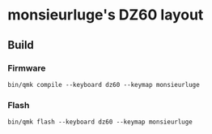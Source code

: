 # monsieurluge's DZ60 layout

## Build

### Firmware

`bin/qmk compile --keyboard dz60 --keymap monsieurluge`

### Flash

```
bin/qmk flash --keyboard dz60 --keymap monsieurluge
```
